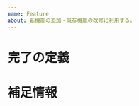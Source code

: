 ```yaml
---
name: Feature
about: 新機能の追加・既存機能の改修に利用する。
---
```


# 完了の定義
<!--
[required]

どうやったらこの課題を完了と見なすのか？の条件を記載。

参考になりそうな過去のissueをいくつか記載しておきます。

- https://github.com/ASMA-Inc/ai-career-frontend/issues/287
- https://github.com/ASMA-Inc/ai-career-frontend/issues/312
- https://github.com/ASMA-Inc/ai-career-backend/issues/283
-->

# 補足情報
<!--
[optional]

補足情報があれば記載する。
-->
